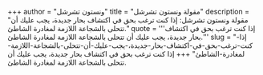 +++
author = "ونستون تشرشل"
title = "مقولة ونستون تشرشل"
description = "مقولة ونستون تشرشل: إذا كنت ترغب بحق في اكتشاف بحار جديدة، يجب عليك أن تتحلى بالشجاعة اللازمة لمغادرة الشاطئ."
quote = '''إذا كنت ترغب بحق في اكتشاف بحار جديدة، يجب عليك أن تتحلى بالشجاعة اللازمة لمغادرة الشاطئ.'''
slug = "إذا-كنت-ترغب-بحق-في-اكتشاف-بحار-جديدة،-يجب-عليك-أن-تتحلى-بالشجاعة-اللازمة-لمغادرة-الشاطئ"
+++
إذا كنت ترغب بحق في اكتشاف بحار جديدة، يجب عليك أن تتحلى بالشجاعة اللازمة لمغادرة الشاطئ.
